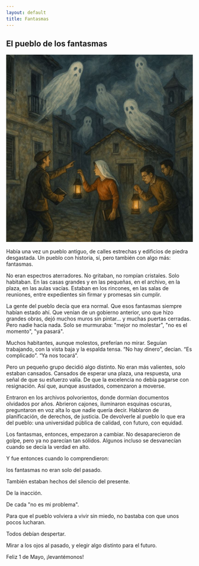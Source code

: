 ```yaml
---
layout: default
title: Fantasmas
---
```


## El pueblo de los fantasmas

![Ilustración del pueblo de los fantasmas](../imagenes/fantasmas.jpeg)

Había una vez un pueblo antiguo, de calles estrechas y edificios de piedra desgastada. Un pueblo con historia, sí, pero también con algo más: fantasmas.

No eran espectros aterradores. No gritaban, no rompían cristales. Solo habitaban. En las casas grandes y en las pequeñas, en el archivo, en la plaza, en las aulas vacías. Estaban en los rincones, en las salas de reuniones, entre expedientes sin firmar y promesas sin cumplir.

La gente del pueblo decía que era normal. Que esos fantasmas siempre habían estado ahí. Que venían de un gobierno anterior, uno que hizo grandes obras, dejó muchos muros sin pintar… y muchas puertas cerradas. Pero nadie hacía nada. Solo se murmuraba: "mejor no molestar", "no es el momento", "ya pasará".

Muchos habitantes, aunque molestos, preferían no mirar. Seguían trabajando, con la vista baja y la espalda tensa. “No hay dinero”, decían. “Es complicado”. “Ya nos tocará”.

Pero un pequeño grupo decidió algo distinto. No eran más valientes, solo estaban cansados. Cansados de esperar una plaza, una respuesta, una señal de que su esfuerzo valía. De que la excelencia no debía pagarse con resignación. Así que, aunque asustados, comenzaron a moverse.

Entraron en los archivos polvorientos, donde dormían documentos olvidados por años. Abrieron cajones, iluminaron esquinas oscuras, preguntaron en voz alta lo que nadie quería decir. Hablaron de planificación, de derechos, de justicia. De devolverle al pueblo lo que era del pueblo: una universidad pública de calidad, con futuro, con equidad.

Los fantasmas, entonces, empezaron a cambiar. No desaparecieron de golpe, pero ya no parecían tan sólidos. Algunos incluso se desvanecían cuando se decía la verdad en alto.

Y fue entonces cuando lo comprendieron:

 los fantasmas no eran solo del pasado.
 
 También estaban hechos del silencio del presente.
 
 De la inacción.
 
 De cada "no es mi problema".

Para que el pueblo volviera a vivir sin miedo, no bastaba con que unos pocos lucharan.

 Todos debían despertar.
 
 Mirar a los ojos al pasado, y elegir algo distinto para el futuro.

Feliz 1 de Mayo, ¡levantémonos!


